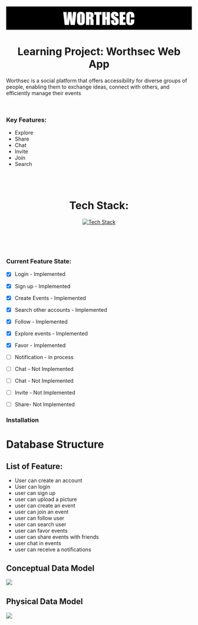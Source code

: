 ![Worthsec Logo](/assets/WORTHSECREADMELOGO.png)

<div align="center">

# Learning Project: Worthsec Web App

</div>


Worthsec is a social platform that offers accessibility for diverse groups of people, enabling them to exchange ideas, connect with others, and efficiently manage their events


</br>

### Key Features:


- Explore
- Share 
- Chat
- Invite
- Join 
- Search

</br>
</br>


 <div align="center">

 # Tech Stack:
</div>


<div align="center">

[![Tech Stack](https://skillicons.dev/icons?i=nodejs,nextjs,expressjs,postgres,prisma&theme=dark)](https://skillicons.dev)

</div>

</br>
</br>
</br>


### Current Feature State:

- [x] Login - Implemented 
- [x] Sign up  - Implemented
- [x] Create Events - Implemented 
- [x] Search other accounts - Implemented 
- [x] Follow - Implemented 
- [x] Explore events - Implemented  
- [X] Favor - Implemented 
- [ ] Notification - in process 
- [ ] Chat - Not Implemented 
- [ ] Chat - Not Implemented
- [ ] Invite - Not Implemented
- [ ] Share- Not Implemented







### Installation 



# Database Structure




## List of Feature:
- User can create an account
- User can login 
- user can sign up 
- user can upload a picture    
- user can create an event 
- user can join an event
- user can follow  user  
- user can search user
- user can favor events 
- user can share events with friends 
- user chat in events 
- user can receive a notifications 


## Conceptual Data Model 
[![](https://mermaid.ink/img/pako:eNp10cFOhDAQANBfaebMmjUuK9ubQQ4eXM0CHkwvE1oEBYaUoq7Av1tY9uAa0ks7rzOTzHSQkFTAQen7HN80lqKKw-DA-p6tVqzv2J3vP8X7iHGWYXNGGpF69vzgR_EhsNjWBaH8k0wdC16CfRRaTrRCo9jswz9_p7w6I804vThLqSjo67LyjI1CnWSLZVP8JL2oTYZaLXRNMjSLiSccDzhQKl1iLu0MO1ExJsBkqlQCuL1K1B8CRDXYf9gaCo9VAtzoVjnQ1tKOZJ468BSLxkZrrIB38A187cAR-M3au9ptvO3tZuu6rrfzBgd-iGzCtQNK5ob042mD0yKnAq-Tj12GX0NSlLg?type=png)](https://mermaid.live/edit#pako:eNp10cFOhDAQANBfaebMmjUuK9ubQQ4eXM0CHkwvE1oEBYaUoq7Av1tY9uAa0ks7rzOTzHSQkFTAQen7HN80lqKKw-DA-p6tVqzv2J3vP8X7iHGWYXNGGpF69vzgR_EhsNjWBaH8k0wdC16CfRRaTrRCo9jswz9_p7w6I804vThLqSjo67LyjI1CnWSLZVP8JL2oTYZaLXRNMjSLiSccDzhQKl1iLu0MO1ExJsBkqlQCuL1K1B8CRDXYf9gaCo9VAtzoVjnQ1tKOZJ468BSLxkZrrIB38A187cAR-M3au9ptvO3tZuu6rrfzBgd-iGzCtQNK5ob042mD0yKnAq-Tj12GX0NSlLg)

## Physical Data Model 
[![](https://mermaid.ink/img/pako:eNqdVltv2jAU_iuWpb3RigCFkjdEQcuqkaqEPmyZKisxxVtiI9uhY8B_n-0kLA6hpQMJhe9cfL5zi3cwYjGGLsT8jqAXjtKQjsZjfzELdiEF6iMkJ_QFZAJzLwYP9-AEnqEUn6KTFJHkBH1AQrwyHjuWZE0imXGs_E_vc8HcCL7_AHiDqawIRCn4yQhtwpdowzLeJNHnB6wgMrWJKDFlkixJhCRhVcchPYRUfz99AqMoYhmVIEIUCIx4tAJLxgGTK8wByoUCXAFGMZAMpIhuwTGfYL8HV0q2AyXgFk4avGfrhKEYoDI1550y43QPHrxxsHicKKe5bUgLZHcm1U2lPElbqb_gSZmJWqQRx0hioJ5Mqd5nP3maGO65YUjNfzvIY9VVkLagCBLUw8wtAiKTshWJikV_csF2XeKxjrbE7_SfBkd3WEScrHUrjBmVCsmVJEn_GQek3vfAS9ELHrMN5ou8gA2xeHRDJNYR_U9HH4BdA2GKoE1z77r9TObfqMBiPnn84nszk_m5LgWiRR3eUCIipDZoF60Iv1ax5q6qTnUxXqekct4fozUdPfmq5yvEQCOzmh4RJq11iU3wWIcPUgQ2xxpJliTsVS-P4_a4hGfg618V-QoVZSmQhiVTUznd68eleOFO0OjUxI3jfEVWmjxilOJIT86zkEhm4r01-9aSXaENtiwEeF1hqreNtXTLNCoMRBnnehGVIjuhDfmc-YE39cajwPNnZzO6b9IzTVOF7dzWqH4gu4FffU0dmqZDrJB6LVw8HPPPo8fJ-YHf1zX0tIe0gtnUzOnP-enP5NKXidHX6vZQ6C9swRRzdWeI1WXEnBVCVc0Uh9BVjzHiv0KobJQeyiSbb2kEXckz3ILZWu_04voC3SVKhELXiEJ3B39D98pxbq-7nU53MBy2-51h96bTgluN3163-91hezAcOM6g1213Di34hzHlxLluDx2nd9Pv9vo3yr7XgjgmkvGv-XXJ3JrMId-Mvo7k8BfsTwXy?type=png)](https://mermaid.live/edit#pako:eNqdVltv2jAU_iuWpb3RigCFkjdEQcuqkaqEPmyZKisxxVtiI9uhY8B_n-0kLA6hpQMJhe9cfL5zi3cwYjGGLsT8jqAXjtKQjsZjfzELdiEF6iMkJ_QFZAJzLwYP9-AEnqEUn6KTFJHkBH1AQrwyHjuWZE0imXGs_E_vc8HcCL7_AHiDqawIRCn4yQhtwpdowzLeJNHnB6wgMrWJKDFlkixJhCRhVcchPYRUfz99AqMoYhmVIEIUCIx4tAJLxgGTK8wByoUCXAFGMZAMpIhuwTGfYL8HV0q2AyXgFk4avGfrhKEYoDI1550y43QPHrxxsHicKKe5bUgLZHcm1U2lPElbqb_gSZmJWqQRx0hioJ5Mqd5nP3maGO65YUjNfzvIY9VVkLagCBLUw8wtAiKTshWJikV_csF2XeKxjrbE7_SfBkd3WEScrHUrjBmVCsmVJEn_GQek3vfAS9ELHrMN5ou8gA2xeHRDJNYR_U9HH4BdA2GKoE1z77r9TObfqMBiPnn84nszk_m5LgWiRR3eUCIipDZoF60Iv1ax5q6qTnUxXqekct4fozUdPfmq5yvEQCOzmh4RJq11iU3wWIcPUgQ2xxpJliTsVS-P4_a4hGfg618V-QoVZSmQhiVTUznd68eleOFO0OjUxI3jfEVWmjxilOJIT86zkEhm4r01-9aSXaENtiwEeF1hqreNtXTLNCoMRBnnehGVIjuhDfmc-YE39cajwPNnZzO6b9IzTVOF7dzWqH4gu4FffU0dmqZDrJB6LVw8HPPPo8fJ-YHf1zX0tIe0gtnUzOnP-enP5NKXidHX6vZQ6C9swRRzdWeI1WXEnBVCVc0Uh9BVjzHiv0KobJQeyiSbb2kEXckz3ILZWu_04voC3SVKhELXiEJ3B39D98pxbq-7nU53MBy2-51h96bTgluN3163-91hezAcOM6g1213Di34hzHlxLluDx2nd9Pv9vo3yr7XgjgmkvGv-XXJ3JrMId-Mvo7k8BfsTwXy)


